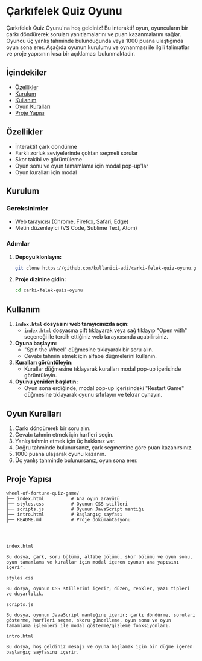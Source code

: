 # Çarkıfelek Quiz Oyunu

Çarkıfelek Quiz Oyunu'na hoş geldiniz! Bu interaktif oyun, oyuncuların bir çarkı döndürerek soruları yanıtlamalarını ve puan kazanmalarını sağlar. Oyuncu üç yanlış tahminde bulunduğunda veya 1000 puana ulaştığında oyun sona erer. Aşağıda oyunun kurulumu ve oynanması ile ilgili talimatlar ve proje yapısının kısa bir açıklaması bulunmaktadır.

## İçindekiler

- [Özellikler](#özellikler)
- [Kurulum](#kurulum)
- [Kullanım](#kullanım)
- [Oyun Kuralları](#oyun-kuralları)
- [Proje Yapısı](#proje-yapısı)

## Özellikler

- İnteraktif çark döndürme
- Farklı zorluk seviyelerinde çoktan seçmeli sorular
- Skor takibi ve görüntüleme
- Oyun sonu ve oyun tamamlama için modal pop-up'lar
- Oyun kuralları için modal

## Kurulum

### Gereksinimler

- Web tarayıcısı (Chrome, Firefox, Safari, Edge)
- Metin düzenleyici (VS Code, Sublime Text, Atom)

### Adımlar

1. **Depoyu klonlayın:**
   ```sh
   git clone https://github.com/kullanici-adi/carki-felek-quiz-oyunu.git
   ```
2. **Proje dizinine gidin:**
   ```sh
   cd carki-felek-quiz-oyunu
   ```

## Kullanım

1. **`index.html` dosyasını web tarayıcınızda açın:**
   - `index.html` dosyasına çift tıklayarak veya sağ tıklayıp "Open with" seçeneği ile tercih ettiğiniz web tarayıcısında açabilirsiniz.
2. **Oyuna başlayın:**
   - "Spin the Wheel" düğmesine tıklayarak bir soru alın.
   - Cevabı tahmin etmek için alfabe düğmelerini kullanın.
3. **Kuralları görüntüleyin:**
   - Kurallar düğmesine tıklayarak kuralları modal pop-up içerisinde görüntüleyin.
4. **Oyunu yeniden başlatın:**
   - Oyun sona erdiğinde, modal pop-up içerisindeki "Restart Game" düğmesine tıklayarak oyunu sıfırlayın ve tekrar oynayın.

## Oyun Kuralları

1. Çarkı döndürerek bir soru alın.
2. Cevabı tahmin etmek için harfleri seçin.
3. Yanlış tahmin etmek için üç hakkınız var.
4. Doğru tahminde bulunursanız, çark segmentine göre puan kazanırsınız.
5. 1000 puana ulaşarak oyunu kazanın.
6. Üç yanlış tahminde bulunursanız, oyun sona erer.

## Proje Yapısı

```plaintext
wheel-of-fortune-quiz-game/
├── index.html          # Ana oyun arayüzü
├── styles.css          # Oyunun CSS stilleri
├── scripts.js          # Oyunun JavaScript mantığı
├── intro.html          # Başlangıç sayfası
├── README.md           # Proje dokümantasyonu




index.html

Bu dosya, çark, soru bölümü, alfabe bölümü, skor bölümü ve oyun sonu, oyun tamamlama ve kurallar için modal içeren oyunun ana yapısını içerir.

styles.css

Bu dosya, oyunun CSS stillerini içerir; düzen, renkler, yazı tipleri ve duyarlılık.

scripts.js

Bu dosya, oyunun JavaScript mantığını içerir; çarkı döndürme, soruları gösterme, harfleri seçme, skoru güncelleme, oyun sonu ve oyun tamamlama işlemleri ile modal gösterme/gizleme fonksiyonları.

intro.html

Bu dosya, hoş geldiniz mesajı ve oyuna başlamak için bir düğme içeren başlangıç sayfasını içerir.
```
